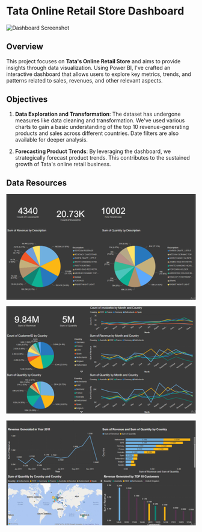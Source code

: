 # Tata Online Retail Store Dashboard

![Dashboard Screenshot](https://example.com/path/to/screenshot.png) <!-- Replace with an actual screenshot of your dashboard -->

## Overview

This project focuses on **Tata's Online Retail Store** and aims to provide insights through data visualization. Using Power BI, I've crafted an interactive dashboard that allows users to explore key metrics, trends, and patterns related to sales, revenues, and other relevant aspects.

## Objectives

1. **Data Exploration and Transformation**: The dataset has undergone measures like data cleaning and transformation. We've used various charts to gain a basic understanding of the top 10 revenue-generating products and sales across different countries. Date filters are also available for deeper analysis.

2. **Forecasting Product Trends**: By leveraging the dashboard, we strategically forecast product trends. This contributes to the sustained growth of Tata's online retail business.

## Data Resources

![Image1](assets/Screenshot%20(166).png)

![Image2](assets/Screenshot%20(167).png)

![Image3](assets/Screenshot%20(168).png)






